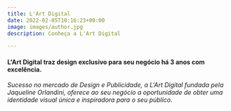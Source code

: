 ```yaml
---
title: L'Art Digital
date: 2022-02-05T10:16:23+00:00
image: images/author.jpg
description: Conheça a L'Art Digital

---
```

#### **L'Art Digital** traz design exclusivo para seu negócio há 3 anos com excelência.

_Sucesso no mercado de Design e Publicidade, a L'Art Digital fundada pela Jaqueline Orlandini, oferece ao seu negócio a oportunidade de obter uma identidade visual única e inspiradora para o seu público._